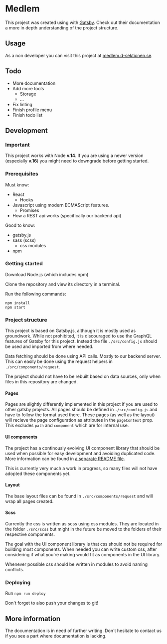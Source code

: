 # Medlem

This project was created using with [Gatsby](https://www.gatsbyjs.org/).
Check out their documentation a more in depth understanding of the project structure.

## Usage

As a non developer you can visit this project at [medlem.d-sektionen.se](https://medlem.d-sektionen.se/).

## Todo

- More documentation
- Add more tools
  - Storage
  - ...
- Fix linting
- Finish profile menu
- Finish todo list

## Development

### Important

This project works with Node **v.14**. If you are using a newer version (especially **v.16**) you might need to downgrade before getting started.

### Prerequisites

Must know:

- React
  - Hooks
- Javascript using modern ECMAScript features.
  - Promises
- How a REST api works (specifically our backend api)

Good to know:

- gatsby.js
- sass (scss)
  - css modules
- npm

### Getting started

Download Node.js (which includes npm)

Clone the repository and view its directory in a terminal.

Run the following commands:

```
npm install
npm start
```

### Project structure

This project is based on Gatsby.js, although it is mostly used as groundwork.
While not prohibited, it is discouraged to use the GraphQL features of Gatsby for this project.
Instead the file `./src/config.js` should be used and imported from where needed.

Data fetching should be done using API calls. Mostly to our backend server.
This can easily be done using the request helpers in `./src/components/request`.

The project should not have to be rebuilt based on data sources, only when files in this repository are changed.

#### Pages

Pages are slightly differently implemented in this project if you are used to other gatsby projects.
All pages should be defined in `./src/config.js` and have to follow the format used there.
These pages (as well as the layout) will recieve the page configuration as attributes in the `pageContext` prop.
This excludes `path` and `component` which are for internal use.

#### UI components

The project has a continously evolving UI component library that should be used when possible for easy development and avoiding duplicated code.
More information can be found in [a separate README file](src/components/ui/README.md).

This is currently very much a work in progress, so many files will not have adopted these components yet.

#### Layout

The base layout files can be found in `./src/components/request` and will wrap all pages created.

#### Scss

Currently the css is written as scss using css modules.
They are located in the folder `./src/scss` but might in the future be moved to the folders of their respective components.

The goal with the UI component library is that css should not be required for building most components.
When needed you can write custom css, after considering if what you're making would fit as components in the UI library.

Whenever possible css should be written in modules to avoid naming conflicts.

### Deploying

Run `npm run deploy`

Don't forget to also push your changes to git!

## More information

The documentation is in need of further writing.
Don't hesitate to contact us if you see a part where documentation is lacking.
